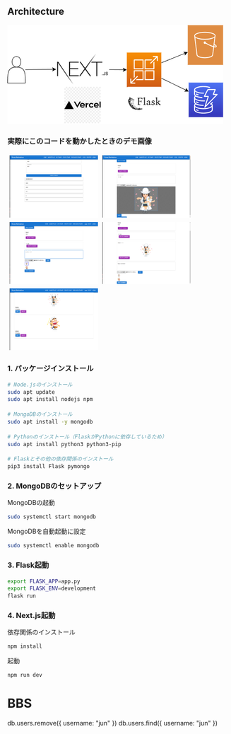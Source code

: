 
## Architecture
![alt text](image-1.png)

### 実際にこのコードを動かしたときのデモ画像
<div style="display: flex; flex-wrap: wrap;">
  <img src="1.png" alt="1" style="width: 200px; margin: 5px;">
  <img src="2.png" alt="2" style="width: 200px; margin: 5px;">
  <img src="4.png" alt="4" style="width: 200px; margin: 5px;">
  <img src="5.png" alt="5" style="width: 200px; margin: 5px;">
  <img src="6.png" alt="6" style="width: 200px; margin: 5px;">
</div>




### 1. パッケージインストール


```bash
# Node.jsのインストール
sudo apt update
sudo apt install nodejs npm

# MongoDBのインストール
sudo apt install -y mongodb

# Pythonのインストール（FlaskがPythonに依存しているため）
sudo apt install python3 python3-pip

# Flaskとその他の依存関係のインストール
pip3 install Flask pymongo
```

### 2. MongoDBのセットアップ
 MongoDBの起動


```bash
sudo systemctl start mongodb
```
MongoDBを自動起動に設定

```bash
sudo systemctl enable mongodb
```

### 3. Flask起動


```bash
export FLASK_APP=app.py
export FLASK_ENV=development
flask run
```

### 4. Next.js起動
依存関係のインストール

```bash
npm install
```
起動
```bash
npm run dev
```


# BBS
db.users.remove({ username: "jun" })
db.users.find({ username: "jun" })
